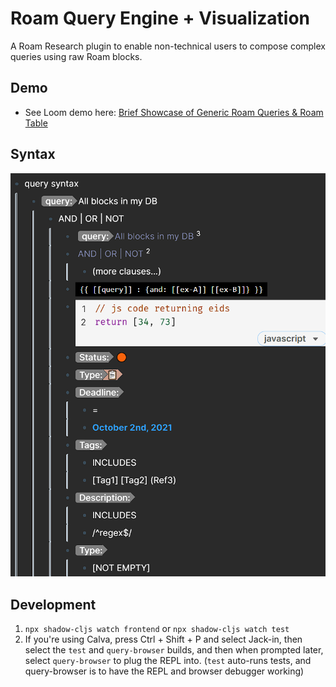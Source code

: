 # Roam Query Engine + Visualization

A Roam Research plugin to enable non-technical users to compose complex queries using raw Roam blocks.

## Demo

- See Loom demo here: [Brief Showcase of Generic Roam Queries & Roam Table](https://www.loom.com/share/192b7c22761845f7a0ba93a6434c2569)


## Syntax

![Query engine syntax](public/query_engine_syntax.png)

## Development
1. `npx shadow-cljs watch frontend` or `npx shadow-cljs watch test`
2. If you're using Calva, press Ctrl + Shift + P and select Jack-in, then select the `test` and `query-browser` builds, and then when prompted later, select `query-browser` to plug the REPL into. (`test` auto-runs tests, and query-browser is to have the REPL and browser debugger working)
